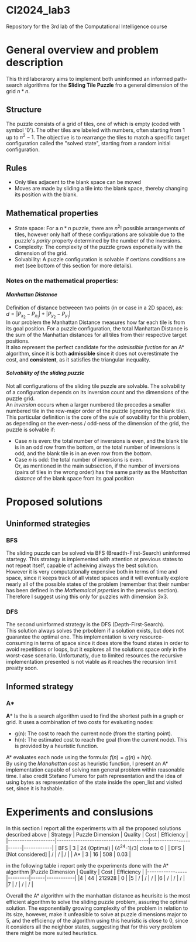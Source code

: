 # CI2024_lab3
Repository for the 3rd lab of the Computational Intelligence course

# General overview and problem description
This third laborarory aims to implement both uninformed an informed path-search algorithms for the **Sliding Tile Puzzle** fro a general dimension of the grid $n*n$.
## Structure
The puzzle consists of a grid of tiles, one of which is empty (coded with symbol '0'). The other tiles are labeled with numbers, often starting from 1 up to $n^2−1$.
The objective is to rearrange the tiles to match a specific target configuration called the "solved state", starting from a random initial configuration.
## Rules
+ Only tiles adjacent to the blank space can be moved
+ Moves are made by sliding a tile into the blank space, thereby changing its position with the blank.
## Mathematical properties
+ State space: For a $n*n$ puzzle, there are $n^{2}!$ possible arrangements of tiles, however only half of these configurations are solvable due to the puzzle's *parity* property determined by the number of the inversions.
+ Complexity: The complexity of the puzzle grows exponetially with the dimension of the grid.
+ Solvability: A puzzle configuration is solvable if certians conditions are met (see bottom of this section for more details).


### Notes on the mathematical properties:
#### *Manhattan Distance* 
Definition of distance betweeen two points (in or case in a 2D space), as: <br>$d = |P_{x_2} - P_{x_1}|+|P_{y_2} - P_{y_1}|$  
In our problem the Manhattan Distance measures how far each tile is from its goal position. For a puzzle configuration, the total Manhattan Distance is the sum of the Manhattan distances for all tiles from their respective target positions.  
It also represent the perfect candidate for the *admissible fuction* for an A* algorithm, since it is both **admissible** since it does not overestimate the cost, and **consistent**, as it satisfies the triangular inequality.  
#### *Solvability of the sliding puzzle*
Not all configurations of the sliding tile puzzle are solvable. The solvability of a configuration depends on its inversion count and the dimensions of the puzzle grid.  
An *inversion* occurs when a larger numbered tile precedes a smaller numbered tile in the row-major order of the puzzle (ignoring the blank tile). This particular definition is the core of the sule of sovability for this problem, as depending on the even-ness / odd-ness of the dimension of the grid, the puzzle is solvable if:
+ Case *n* is even: the total number of inversions is even, and the blank tile is in an odd row from the bottom, or the total number of inversions is odd, and the blank tile is in an even row from the bottom.
+ Case *n* is odd: the total number of inversions is even.<br>
Or, as mentioned in the main subsection, if the number of inversions (pairs of tiles in the wrong order) has the same parity as the *Manhattan distance* of the blank space from its goal position

# Proposed solutions
## Uninformed strategies
### BFS
The sliding puzzle can be solved via BFS (Breadth-First-Search) uninformed startegy. This strategy is implemented with attention at previous states to not repeat itself, capable of acheiving always the best solution.  
However it is very computationally expensive both in terms of time and space, since it keeps track of all visted spaces and it will eventually explore nearly all of the possible states of the problem (remember that their number has been defined in the *Mathemaical prperties* in the prevoius section).  
Therefore I suggest using this only for puzzles with dimension 3x3.


### DFS
The second uninformed strategy is the DFS (Depth-First-Search).  
This solution always solves the prboblem if a solution exists, but does not guarantee the optimal one. This implementation is very resource-consuming in terms of space since it does store the found states in order to avoid repetitions or loops, but it explores all the solutions space only in the worst-case scenario.
Unfortunatly, due to limited resources the recursive implementation presented is not viable as it reaches the recursion limit preatty soon.

## Informed strategy
### A*
**A*** Is the is a search algorithm used to find the shortest path in a graph or grid. It uses a combination of two costs for evaluating nodes:
+ g(n): The cost to reach the current node (from the starting point).
+ h(n): The estimated cost to reach the goal (from the current node). This is provided by a heuristic function.

A* evaluates each node using the formula: $f(n)=g(n)+h(n)$.  
By using the *Manahattan cost* as heuristic function, I present an A* implementation capable of solving nxn general problem within reasonable time.
I also credit Stefano Fumero for path representation and the idea of using bytes as representation of the state inside the open_list and visited set, since it is hashable. 

# Experiments and conslusions
In this section I report all the experiments with all the proposed solutions described above
| Strategy           | Puzzle Dimension                         | Quality         | Cost | Efficiency |
|--------------------|---------------------------------------|-----------------|------|------------|
| BFS                | 3               | 24 (Optimal)    |   $(4^{24}$-1)/3| close to 0           |
| DFS                | [Not considered]                      |        /        |  /    |     /       |
| A*                 |  3                                     |  16               |  508    |    0.03        |

in the following table i report only the experiments done with the A* algorithm
|Puzzle Dimension | Quality | Cost | Efficiency |
|-----------------|---------|------|------------|
|4                |    44   |   212928  |    0       |
|5                |    /    |   /  |    /       |
|6                |    /    |   /  |    /       |
|7                |    /    |   /  |    /       |

Overall the A* algorithm with the manhattan distance as heurisitc is the most efficient algorithm to solve the sliding puzzle problem, assuring the optimal solution.
The exponentially growing complexity of the problem in relation to its size, however, make it unfeasible to solve at puzzle dimensions major to 5, and the efficiency of the algorithm using this heuristic is close to 0, since it considers all the neighbor states, suggesting that for this very problem there might be more suited heuristics. 






